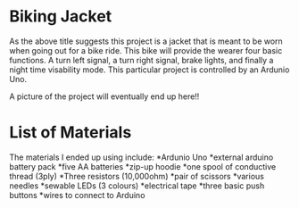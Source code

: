 # Biking Jacket

As the above title suggests this project is a jacket that is meant
to be worn when going out for a bike ride. This bike will provide
the wearer four basic functions. A turn left signal, a turn right
signal, brake lights, and finally a night time visability mode.
This particular project is controlled by an Ardunio Uno.

A picture of the project will eventually end up here!!

# List of Materials
The materials I ended up using include:
*Ardunio Uno
*external arduino battery pack
*five AA batteries
*zip-up hoodie
*one spool of conductive thread (3ply)
*Three resistors (10,000ohm)
*pair of scissors
*various needles
*sewable LEDs (3 colours)
*electrical tape
*three basic push buttons
*wires to connect to Arduino 
